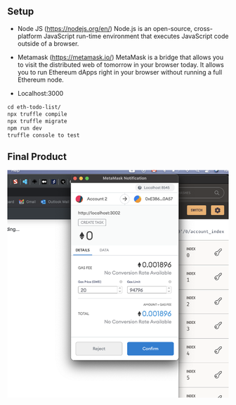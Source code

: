 ## Setup

- Node JS (https://nodejs.org/en/)
Node.js is an open-source, cross-platform JavaScript run-time environment that executes JavaScript code outside of a browser.

- Metamask (https://metamask.io/)
MetaMask is a bridge that allows you to visit the distributed web of tomorrow in your browser today. It allows you to run Ethereum dApps right in your browser without running a full Ethereum node.

- Localhost:3000

<pre><code>cd eth-todo-list/
npx truffle compile
npx truffle migrate
npm run dev
truffle console to test
</code></pre>


## Final Product

!["Screenshot of transction"](https://github.com/miriamdong/eth-todo-list/blob/main/Doc/Screen%20Shot%20copy.png?raw=true)